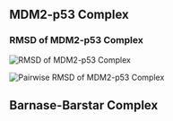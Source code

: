 
## MDM2-p53 Complex

### RMSD of MDM2-p53 Complex  

![RMSD of MDM2-p53 Complex](https://github.com/AspirinCode/TransPPImd/blob/main/data/MDM2-p53_rmsd.png)


![Pairwise RMSD of MDM2-p53 Complex]([https://github.com/AspirinCode/TransPPImd/blob/main/data/MDM2-p53_rmsd.png](https://github.com/AspirinCode/TransPPImd/blob/main/data/MDM2-p53_pairwise%20rmsd.png))


## Barnase-Barstar Complex

